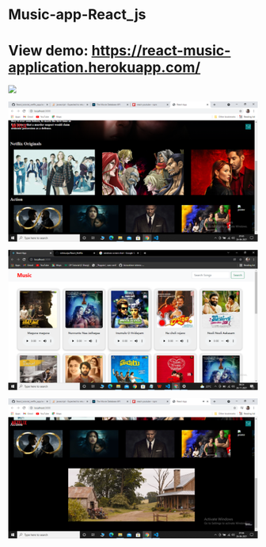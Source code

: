 # Music-app-React_js



# View demo: https://react-music-application.herokuapp.com/


<img src="https://github.com/vishnusiju/React_Netflix/blob/main/demo-img/music-1.PNG"><br>

<img src="https://github.com/vishnusiju/React_Netflix/blob/main/NF-R/nr2.png"><br>

<img src="https://github.com/vishnusiju/Music-app-React_js/blob/main/demo-img/music-1.PNG"><br>

<img src="https://github.com/vishnusiju/React_Netflix/blob/main/NF-R/nr4.png"><br>
